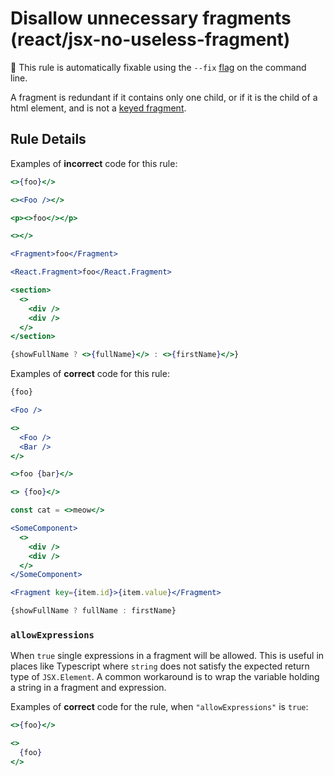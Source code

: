 # Disallow unnecessary fragments (react/jsx-no-useless-fragment)

🔧 This rule is automatically fixable using the `--fix` [flag](https://eslint.org/docs/latest/user-guide/command-line-interface#--fix) on the command line.

A fragment is redundant if it contains only one child, or if it is the child of a html element, and is not a [keyed fragment](https://reactjs.org/docs/fragments.html#keyed-fragments).

## Rule Details

Examples of **incorrect** code for this rule:

```jsx
<>{foo}</>

<><Foo /></>

<p><>foo</></p>

<></>

<Fragment>foo</Fragment>

<React.Fragment>foo</React.Fragment>

<section>
  <>
    <div />
    <div />
  </>
</section>

{showFullName ? <>{fullName}</> : <>{firstName}</>}
```

Examples of **correct** code for this rule:

```jsx
{foo}

<Foo />

<>
  <Foo />
  <Bar />
</>

<>foo {bar}</>

<> {foo}</>

const cat = <>meow</>

<SomeComponent>
  <>
    <div />
    <div />
  </>
</SomeComponent>

<Fragment key={item.id}>{item.value}</Fragment>

{showFullName ? fullName : firstName}
```

### `allowExpressions`

When `true` single expressions in a fragment will be allowed. This is useful in
places like Typescript where `string` does not satisfy the expected return type
of `JSX.Element`. A common workaround is to wrap the variable holding a string
in a fragment and expression.

Examples of **correct** code for the rule, when `"allowExpressions"` is `true`:

```jsx
<>{foo}</>

<>
  {foo}
</>
```
